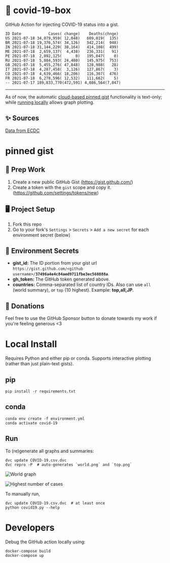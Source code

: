 # 🏥 covid-19-box

GitHub Action for injecting COVID-19 status into a gist.

```
ID Date            Cases( change)    Deaths(chnge)
US 2021-07-18 34,079,959( 12,048)   609,019(  135)
BR 2021-07-18 19,376,574( 34,126)   542,214(  948)
IN 2021-07-18 31,144,229( 38,164)   414,108(  499)
ME 2021-07-18  2,659,137(  4,438)   236,331(   91)
PE 2021-07-18  2,092,125(      0)   195,047(    0)
RU 2021-07-18  5,884,593( 24,480)   145,975(  753)
GB 2021-07-18  5,455,276( 47,848)   128,988(   28)
IT 2021-07-18  4,287,458(  3,126)   127,867(    3)
CO 2021-07-18  4,639,466( 18,206)   116,307(  476)
FR 2021-07-18  6,278,596( 12,532)   111,662(    5)
-- 2021-07-17 189,833,770(472,591) 4,086,564(7,047)
```

---

As of now, the automatic [cloud-based pinned gist](#pinned-gist) functionality is text-only;
while [running locally](#local-install) allows graph plotting.

## ✨ Sources

[Data from ECDC](https://www.ecdc.europa.eu/en/publications-data/download-todays-data-geographic-distribution-covid-19-cases-worldwide)

# pinned gist

## 🎒 Prep Work
1. Create a new public GitHub Gist (https://gist.github.com/)
1. Create a token with the `gist` scope and copy it. (https://github.com/settings/tokens/new)

## 🖥 Project Setup
1. Fork this repo
1. Go to your fork's `Settings` > `Secrets` > `Add a new secret` for each environment secret (below)

## 🤫 Environment Secrets
- **gist_id:** The ID portion from your gist url `https://gist.github.com/<github username>/`**`37496a4e4c84aed9711fbe3ec560888a`**.
- **gh_token:** The GitHub token generated above.
- **countries:** Comma-separated list of country IDs. Also can use `all` (world summary), or `top` (10 highest). Example: **top,all,JP**.

## 💸 Donations

Feel free to use the GitHub Sponsor button to donate towards my work if you're feeling generous <3

# Local Install

Requires Python and either pip or conda. Supports interactive plotting (rather than just plain-text gists).

## pip

```
pip install -r requirements.txt
```

## conda

```
conda env create -f environment.yml
conda activate covid-19
```

## Run

To (re)generate all graphs and summaries:

```
dvc update COVID-19.csv.dvc
dvc repro -P  # auto-generates `world.png` and `top.png`
```

![World graph](world.png)

![Highest number of cases](top.png)

To manually run,

```
dvc update COVID-19.csv.dvc  # at least once
python covid19.py --help
```

# Developers

Debug the GitHub action locally using:

```
docker-compose build
docker-compose up
```
